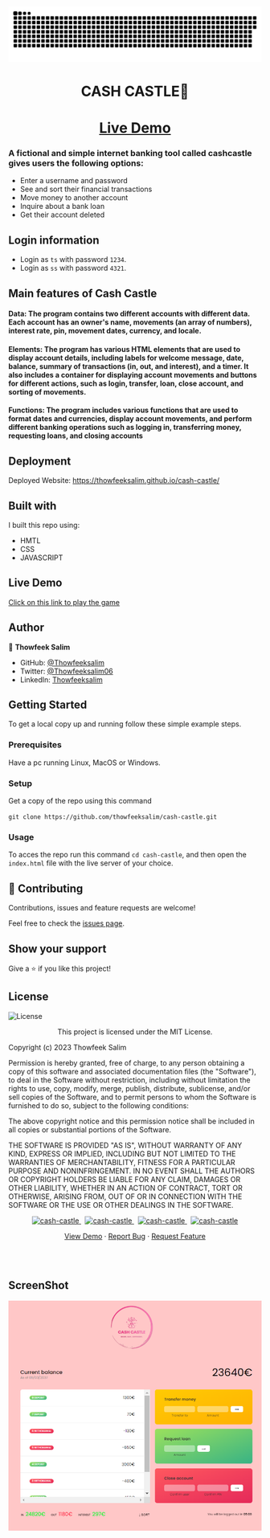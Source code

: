 
<a href=#><img src="snake.svg"></a>
<br>
<h1 align="center"> <strong> CASH CASTLE🤑 </strong> </h1> 
<h1 align="center"><a href="https://thowfeeksalim.github.io/cash-castle">Live Demo</a></h1>


### A fictional and simple internet banking tool called cashcastle gives users the following options:
- Enter a username and password 
- See and sort their financial transactions
- Move money to another account 
- Inquire about a bank loan 
- Get their account deleted


## Login information
- Login as `ts` with password `1234`.
- Login as `ss` with password `4321`.



## Main features of Cash Castle



#### Data: The program contains two different accounts with different data. Each account has an owner's name, movements (an array of numbers), interest rate, pin, movement dates, currency, and locale.

#### Elements: The program has various HTML elements that are used to display account details, including labels for welcome message, date, balance, summary of transactions (in, out, and interest), and a timer. It also includes a container for displaying account movements and buttons for different actions, such as login, transfer, loan, close account, and sorting of movements.

#### Functions: The program includes various functions that are used to format dates and currencies, display account movements, and perform different banking operations such as logging in, transferring money, requesting loans, and closing accounts


## Deployment

Deployed Website: https://thowfeeksalim.github.io/cash-castle/



<!-- ![screenshot](screenshot.png) -->

## Built with

I built this repo using:

 - HMTL
 - CSS
 - JAVASCRIPT

## Live Demo

[Click on this link to play the game](https://github.com/thowfeeksalim/cash-castle)

 ## Author

👤 **Thowfeek Salim**

- GitHub: [@Thowfeeksalim](https://github.com/thowfeeksalim)
- Twitter: [@Thowfeeksalim06](https://twitter.com/thowfeeksalim6) 
- LinkedIn: [Thowfeeksalim](https://www.linkedin.com/in/thowfeek-salim-294760211) 

## Getting Started

To get a local copy up and running follow these simple example steps.

### Prerequisites

Have a pc running Linux, MacOS or Windows.

### Setup

Get a copy of the repo using this command

`git clone https://github.com/thowfeeksalim/cash-castle.git`

### Usage

To acces the repo run this command `cd cash-castle`, and then open the `index.html` file with the live server of your choice.


## 🤝 Contributing

Contributions, issues and feature requests are welcome!

Feel free to check the [issues page](https://github.com/thowfeeksalim/cash-castle/issues).

## Show your support

Give a ⭐️ if you like this project!

## License

![License](https://img.shields.io/badge/license-MIT%20License-blue.svg)
<p align="center">
This project is licensed under the MIT License.

Copyright (c) 2023 Thowfeek Salim

Permission is hereby granted, free of charge, to any person obtaining a copy
of this software and associated documentation files (the "Software"), to deal
in the Software without restriction, including without limitation the rights
to use, copy, modify, merge, publish, distribute, sublicense, and/or sell
copies of the Software, and to permit persons to whom the Software is
furnished to do so, subject to the following conditions:

The above copyright notice and this permission notice shall be included in all
copies or substantial portions of the Software.

THE SOFTWARE IS PROVIDED "AS IS", WITHOUT WARRANTY OF ANY KIND, EXPRESS OR
IMPLIED, INCLUDING BUT NOT LIMITED TO THE WARRANTIES OF MERCHANTABILITY,
FITNESS FOR A PARTICULAR PURPOSE AND NONINFRINGEMENT. IN NO EVENT SHALL THE
AUTHORS OR COPYRIGHT HOLDERS BE LIABLE FOR ANY CLAIM, DAMAGES OR OTHER
LIABILITY, WHETHER IN AN ACTION OF CONTRACT, TORT OR OTHERWISE, ARISING FROM,
OUT OF OR IN CONNECTION WITH THE SOFTWARE OR THE USE OR OTHER DEALINGS IN THE
SOFTWARE.



                                            
<p align="center">                   
<a href="https://github.com/thowfeeksalim/cash-castle/fork" target="blank">            
<img src="https://img.shields.io/github/forks/thowfeeksalim/cash-castle?style=flat-square" alt="cash-castle"/>
</a>&nbsp;
<a href="https://github.com/thowfeeksalim/cash-castle/stargazers" target="blank">
<img src="https://img.shields.io/github/stars/thowfeeksalim/cash-castle?style=flat-square" alt="cash-castle"/>
</a>&nbsp;
<a href="https://github.com/thowfeeksalim/cash-castle/issues" target="blank">
<img src="https://img.shields.io/github/issues/thowfeeksalim/cash-castle?style=flat-square" alt="cash-castle"/>
</a>&nbsp;
<a href="https://github.com/thowfeeksalim/cash-castle/pulls" target="blank">
<img src="https://img.shields.io/github/issues-pr/thowfeeksalim/cash-castle?style=flat-square" alt="cash-castle"/>
</a>
</p>
 
<p align="center">
  <a href="https://thowfeeksalim.github.io/cash-castle" target="blank">View Demo</a>
  ·
  <a href="https://github.com/thowfeeksalim/cash-castle/issues/new/choose">Report Bug</a>
  ·
  <a href="https://github.com/thowfeeksalim/cash-castle/issues/new/choose">Request Feature</a>
</p>
<br>
<br>

## ScreenShot

<img align="center" width="" src="demo.png">
